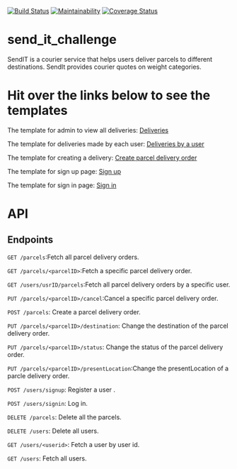 [![Build Status](https://travis-ci.com/YvesIraguha/send_it_challenge.svg?branch=develop)](https://travis-ci.com/YvesIraguha/send_it_challenge) [![Maintainability](https://api.codeclimate.com/v1/badges/73c17d419a88554c7278/maintainability)](https://codeclimate.com/github/YvesIraguha/send_it_challenge/maintainability) [![Coverage Status](https://coveralls.io/repos/github/YvesIraguha/send_it_challenge/badge.svg?branch=ch-setup-database-162110606)](https://coveralls.io/github/YvesIraguha/send_it_challenge?branch=ch-setup-database-162110606)
# send_it_challenge
SendIT is a courier service that helps users deliver parcels to different destinations. SendIt provides courier quotes on weight categories. 

# Hit over the links below to see the templates 

The template for admin to view all deliveries: [Deliveries](https://yvesiraguha.github.io/send_it_challenge/UI/html/delivery_orders_for_admin.html)


The template for deliveries made by each user: [Deliveries by a user](https://yvesiraguha.github.io/send_it_challenge/UI/html/delivery_order_for_user.html)

The template for creating a delivery: [Create parcel delivery order](https://yvesiraguha.github.io/send_it_challenge/UI/html/index.html) 

The template for sign up page: [Sign up](https://yvesiraguha.github.io/send_it_challenge/UI/html/signup.html)

The template for sign in page: [Sign in](https://yvesiraguha.github.io/send_it_challenge/UI/html/signin.html)

# API 
## Endpoints
`GET /parcels`:Fetch all parcel delivery orders.

`GET /parcels/<parcelID>`:Fetch a specific parcel delivery order. 

`GET /users/usrID/parcels`:Fetch all parcel delivery orders by a specific user.

`PUT /parcels/<parcelID>/cancel`:Cancel a specific parcel delivery order.

`POST /parcels`: Create a parcel delivery order.

`PUT /parcels/<parcelID>/destination`: Change the destination of the parcel delivery order.

`PUT /parcels/<parcelID>/status`: Change the status of the parcel delivery order.

`PUT /parcels/<parcelID>/presentLocation`:Change the presentLocation of a parcle delivery order. 

`POST /users/signup`: Register a user .

`POST /users/signin`: Log in.

`DELETE /parcels`: Delete all the parcels.

`DELETE /users`:  Delete all users. 

`GET /users/<userid>`: Fetch a user by user id. 

`GET /users`: Fetch all users. 
